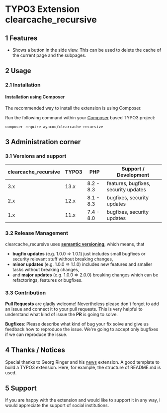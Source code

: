 # TYPO3 Extension clearcache_recursive

## 1 Features

* Shows a button in the side view. This can be used to delete the cache of the current page and the subpages.

## 2 Usage

### 2.1 Installation

#### Installation using Composer

The recommended way to install the extension is using Composer.

Run the following command within your [Composer][1] based TYPO3 project:

```
composer require ayacoo/clearcache-recursive
```

## 3 Administration corner

### 3.1 Versions and support

| clearcache_recursive | TYPO3 | PHP       | Support / Development                |
|----------------------|-------|-----------|--------------------------------------|
| 3.x                  | 13.x  | 8.2 - 8.3 | features, bugfixes, security updates |
| 2.x                  | 12.x  | 8.1 - 8.3 | bugfixes, security updates           |
| 1.x                  | 11.x  | 7.4 - 8.0 | bugfixes, security updates           |

### 3.2 Release Management

clearcache_recursive uses [**semantic versioning**][2], which means, that

* **bugfix updates** (e.g. 1.0.0 => 1.0.1) just includes small bugfixes or
  security relevant stuff without breaking changes,
* **minor updates** (e.g. 1.0.0 => 1.1.0) includes new features and smaller
  tasks without breaking changes,
* and **major updates** (e.g. 1.0.0 => 2.0.0) breaking changes which can be
  refactorings, features or bugfixes.

### 3.3 Contribution

**Pull Requests** are gladly welcome! Nevertheless please don't forget to add an
issue and connect it to your pull requests. This
is very helpful to understand what kind of issue the **PR** is going to solve.

**Bugfixes**: Please describe what kind of bug your fix solve and give us
feedback how to reproduce the issue. We're going
to accept only bugfixes if we can reproduce the issue.

## 4 Thanks / Notices

Special thanks to Georg Ringer and his [news][3] extension. A good template to
build a TYPO3 extension. Here, for example, the structure of README.md is used.

[1]: https://getcomposer.org/

[2]: https://semver.org/

[3]: https://github.com/georgringer/news

## 5 Support

If you are happy with the extension and would like to support it in any way, I
would appreciate the support of social institutions.
